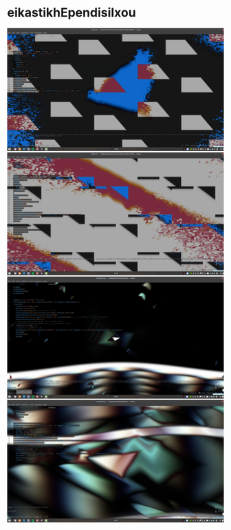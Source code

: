 # eikastikhEpendisiIxou

![](imgs/mine1.png)
![](imgs/mine2.png)
![](imgs/xenakis1.png)
![](imgs/xenakis2.png)

